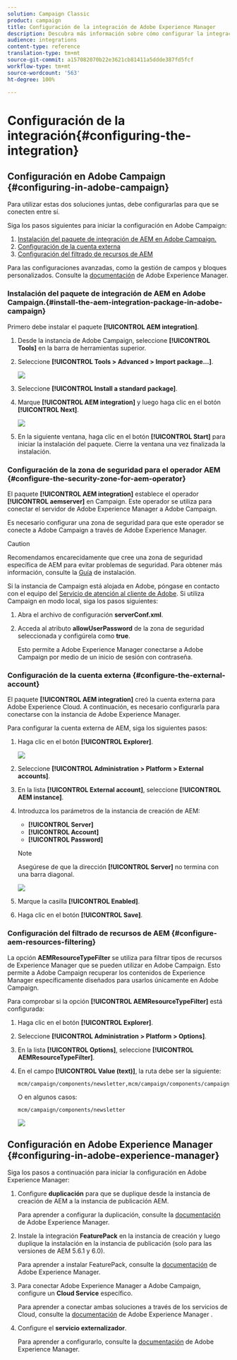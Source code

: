 ```yaml
---
solution: Campaign Classic
product: campaign
title: Configuración de la integración de Adobe Experience Manager
description: Descubra más información sobre cómo configurar la integración de Campaign y AEM
audience: integrations
content-type: reference
translation-type: tm+mt
source-git-commit: a157082070b22e3621cb81411a5ddde387fd5fcf
workflow-type: tm+mt
source-wordcount: '563'
ht-degree: 100%

---
```



# Configuración de la integración{#configuring-the-integration}

## Configuración en Adobe Campaign {#configuring-in-adobe-campaign}

Para utilizar estas dos soluciones juntas, debe configurarlas para que se conecten entre sí.

Siga los pasos siguientes para iniciar la configuración en Adobe Campaign:

1. [Instalación del paquete de integración de AEM en Adobe Campaign.](#install-the-aem-integration-package-in-adobe-campaign)
1. [Configuración de la cuenta externa](#configure-the-external-account)
1. [Configuración del filtrado de recursos de AEM](#configure-aem-resources-filtering)

Para las configuraciones avanzadas, como la gestión de campos y bloques personalizados. Consulte la [documentación](https://helpx.adobe.com/experience-manager/6-5/sites/administering/using/campaignonpremise.html) de Adobe Experience Manager.

### Instalación del paquete de integración de AEM en Adobe Campaign.{#install-the-aem-integration-package-in-adobe-campaign}

Primero debe instalar el paquete **[!UICONTROL AEM integration]**.

1. Desde la instancia de Adobe Campaign, seleccione **[!UICONTROL Tools]** en la barra de herramientas superior.
1. Seleccione **[!UICONTROL Tools > Advanced > Import package...]**.

   ![](assets/aem_config_1.png)

1. Seleccione **[!UICONTROL Install a standard package]**.
1. Marque **[!UICONTROL AEM integration]** y luego haga clic en el botón **[!UICONTROL Next]**.

   ![](assets/aem_config_2.png)

1. En la siguiente ventana, haga clic en el botón **[!UICONTROL Start]** para iniciar la instalación del paquete. Cierre la ventana una vez finalizada la instalación.

### Configuración de la zona de seguridad para el operador AEM {#configure-the-security-zone-for-aem-operator}

El paquete **[!UICONTROL AEM integration]** establece el operador **[!UICONTROL aemserver]** en Campaign. Este operador se utiliza para conectar el servidor de Adobe Experience Manager a Adobe Campaign.

Es necesario configurar una zona de seguridad para que este operador se conecte a Adobe Campaign a través de Adobe Experience Manager.

>[!CAUTION]
>
>Recomendamos encarecidamente que cree una zona de seguridad específica de AEM para evitar problemas de seguridad. Para obtener más información, consulte la [Guía](../../installation/using/configuring-campaign-server.md#defining-security-zones) de instalación.

Si la instancia de Campaign está alojada en Adobe, póngase en contacto con el equipo del [Servicio de atención al cliente de Adobe](https://helpx.adobe.com/es/enterprise/admin-guide.html/enterprise/using/support-for-experience-cloud.ug.html). Si utiliza Campaign en modo local, siga los pasos siguientes:

1. Abra el archivo de configuración **serverConf.xml**.
1. Acceda al atributo **allowUserPassword** de la zona de seguridad seleccionada y configúrela como **true**.

   Esto permite a Adobe Experience Manager conectarse a Adobe Campaign por medio de un inicio de sesión con contraseña.

### Configuración de la cuenta externa {#configure-the-external-account}

El paquete **[!UICONTROL AEM integration]** creó la cuenta externa para Adobe Experience Cloud. A continuación, es necesario configurarla para conectarse con la instancia de Adobe Experience Manager.

Para configurar la cuenta externa de AEM, siga los siguientes pasos:

1. Haga clic en el botón **[!UICONTROL Explorer]**.

   ![](assets/aem_config_3.png)

1. Seleccione **[!UICONTROL Administration > Platform > External accounts]**.
1. En la lista **[!UICONTROL External account]**, seleccione **[!UICONTROL AEM instance]**.
1. Introduzca los parámetros de la instancia de creación de AEM:

   * **[!UICONTROL Server]**
   * **[!UICONTROL Account]**
   * **[!UICONTROL Password]**

   >[!NOTE]
   >
   >Asegúrese de que la dirección **[!UICONTROL Server]** no termina con una barra diagonal.

   ![](assets/aem_config_4.png)

1. Marque la casilla **[!UICONTROL Enabled]**.
1. Haga clic en el botón **[!UICONTROL Save]**.

### Configuración del filtrado de recursos de AEM {#configure-aem-resources-filtering}

La opción **AEMResourceTypeFilter** se utiliza para filtrar tipos de recursos de Experience Manager que se pueden utilizar en Adobe Campaign. Esto permite a Adobe Campaign recuperar los contenidos de Experience Manager específicamente diseñados para usarlos únicamente en Adobe Campaign.

Para comprobar si la opción **[!UICONTROL AEMResourceTypeFilter]** está configurada:

1. Haga clic en el botón **[!UICONTROL Explorer]**.
1. Seleccione **[!UICONTROL Administration > Platform > Options]**.
1. En la lista **[!UICONTROL Options]**, seleccione **[!UICONTROL AEMResourceTypeFilter]**.
1. En el campo **[!UICONTROL Value (text)]**, la ruta debe ser la siguiente:

   ```
   mcm/campaign/components/newsletter,mcm/campaign/components/campaign_newsletterpage,mcm/neolane/components/newsletter
   ```

   O en algunos casos:

   ```
   mcm/campaign/components/newsletter
   ```

   ![](assets/aem_config_5.png)

## Configuración en Adobe Experience Manager {#configuring-in-adobe-experience-manager}

Siga los pasos a continuación para iniciar la configuración en Adobe Experience Manager:

1. Configure **duplicación** para que se duplique desde la instancia de creación de AEM a la instancia de publicación AEM.

   Para aprender a configurar la duplicación, consulte la [documentación](https://helpx.adobe.com/experience-manager/6-5/sites/deploying/using/replication.html) de Adobe Experience Manager.

1. Instale la integración **FeaturePack** en la instancia de creación y luego duplique la instalación en la instancia de publicación (solo para las versiones de AEM 5.6.1 y 6.0).

   Para aprender a instalar FeaturePack, consulte la [documentación](https://helpx.adobe.com/experience-manager/aem-previous-versions.html) de Adobe Experience Manager.

1. Para conectar Adobe Experience Manager a Adobe Campaign, configure un **Cloud Service** específico.

   Para aprender a conectar ambas soluciones a través de los servicios de Cloud, consulte la [documentación](https://helpx.adobe.com/experience-manager/6-5/sites/administering/using/campaignonpremise.html#ConfiguringAdobeExperienceManager) de Adobe Experience Manager .

1. Configure el **servicio externalizador**.

   Para aprender a configurarlo, consulte la [documentación](https://helpx.adobe.com/experience-manager/6-5/sites/developing/using/externalizer.html) de Adobe Experience Manager.

